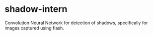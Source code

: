# shadow-intern
Convolution Neural Network for detection of shadows, specifically for images captured using flash.

